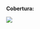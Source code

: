 **Cobertura:**

![](https://sun9-3.userapi.com/impg/d3eJhOQLrGLgehrfsAq6wojRYR5gOR04nTN_KA/JCTwSsP32RQ.jpg?size=1571x612&quality=96&proxy=1&sign=c6fd60a299a7280a80d919eae2916734)